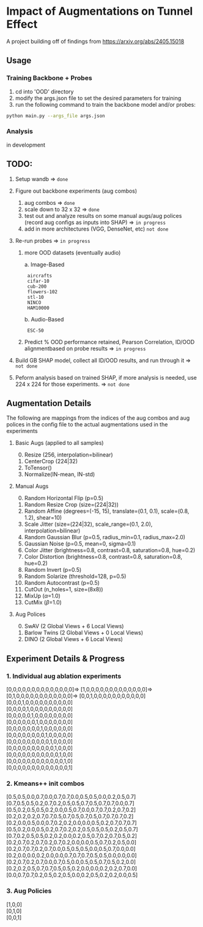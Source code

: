 # Impact of Augmentations on Tunnel Effect

A project building off of findings from https://arxiv.org/abs/2405.15018

Usage
-------------

### Training Backbone + Probes

1. cd into 'OOD' directory
2. modify the args.json file to set the desired parameters for training
3. run the following command to train the backbone model and/or probes:
```bash
python main.py --args_file args.json
```

### Analysis
in development

## TODO:

1. Setup wandb => `done`
2. Figure out backbone experiments (aug combos)

    1. aug combos => `done`
    3. scale down to 32 x 32 => `done`
    4. test out and analyze results on some manual augs/aug polices (record aug configs as inputs into SHAP) => `in progress`
    5. add in more architectures (VGG, DenseNet, etc) `not done`

3. Re-run probes => `in progress`

    1. more OOD datasets (eventually audio)
        
        a. Image-Based
            
            aircrafts
            cifar-10
            cub-200
            flowers-102
            stl-10
            NINCO
            HAM10000

        b. Audio-Based
            
            ESC-50


    2. Predict % OOD performance retained, Pearson Correlation, ID/OOD alignmentbased on probe results => `in progress`

4. Build GB SHAP model, collect all ID/OOD results, and run through it => `not done`
5. Peform analysis based on trained SHAP, if more analysis is needed, use 224 x 224 for those experiments. => `not done`


## Augmentation Details

The following are mappings from the indices of the aug combos and aug polices in the config file to the actual augmentations used in the experiments

1. Basic Augs (applied to all samples)

    0. Resize (256, interpolation=bilinear)
    1. CenterCrop (224|32)
    2. ToTensor()
    3. Normalize(IN-mean, IN-std)

2. Manual Augs
    
    0. Random Horizontal Flip (p=0.5)
    1. Random Resize Crop (size=(224|32))
    2. Random Affine (degrees=(-15, 15), translate=(0.1, 0.1), scale=(0.8, 1.2), shear=10)
    3. Scale Jitter (size=(224|32), scale_range=(0.1, 2.0), interpolation=bilinear)
    4. Random Gaussian Blur (p=0.5, radius_min=0.1, radius_max=2.0)
    5. Gaussian Noise (p=0.5, mean=0, sigma=0.1)
    6. Color Jitter (brightness=0.8, contrast=0.8, saturation=0.8, hue=0.2)
    7. Color Distortion (brightness=0.8, contrast=0.8, saturation=0.8, hue=0.2)
    8. Random Invert (p=0.5)
    9. Random Solarize (threshold=128, p=0.5)
    10. Random Autocontrast (p=0.5)
    11. CutOut (n_holes=1, size=(8x8))
    12. MixUp ($\alpha$=1.0)
    13. CutMix ($\beta$=1.0)

3. Aug Polices

    0. SwAV (2 Global Views + 6 Local Views)
    1. Barlow Twins (2 Global Views + 0 Local Views)
    2. DINO (2 Global Views + 6 Local Views)


## Experiment Details & Progress

### 1. Individual aug ablation experiments

[0,0,0,0,0,0,0,0,0,0,0,0,0,0]\=> 
[1,0,0,0,0,0,0,0,0,0,0,0,0,0]\=> 
[0,1,0,0,0,0,0,0,0,0,0,0,0,0]\=>
[0,0,1,0,0,0,0,0,0,0,0,0,0,0]\
[0,0,0,1,0,0,0,0,0,0,0,0,0,0]\
[0,0,0,0,1,0,0,0,0,0,0,0,0,0]\
[0,0,0,0,0,1,0,0,0,0,0,0,0,0]\
[0,0,0,0,0,0,1,0,0,0,0,0,0,0]\
[0,0,0,0,0,0,0,1,0,0,0,0,0,0]\
[0,0,0,0,0,0,0,0,1,0,0,0,0,0]\
[0,0,0,0,0,0,0,0,0,1,0,0,0,0]\
[0,0,0,0,0,0,0,0,0,0,1,0,0,0]\
[0,0,0,0,0,0,0,0,0,0,0,1,0,0]\
[0,0,0,0,0,0,0,0,0,0,0,0,1,0]\
[0,0,0,0,0,0,0,0,0,0,0,0,0,1]

### 2. Kmeans++ init combos

[0.5,0.5,0.0,0.7,0.0,0.7,0.7,0.0,0.5,0.5,0.0,0.2,0.5,0.7]\
[0.7,0.5,0.5,0.2,0.7,0.2,0.5,0.5,0.7,0.5,0.7,0.7,0.0,0.7]\
[0.5,0.2,0.5,0.5,0.2,0.0,0.5,0.7,0.0,0.7,0.7,0.2,0.7,0.2]\
[0.2,0.2,0.2,0.7,0.7,0.5,0.7,0.5,0.7,0.5,0.7,0.7,0.7,0.2]\
[0.2,0.0,0.5,0.0,0.7,0.2,0.2,0.0,0.0,0.5,0.2,0.7,0.7,0.7]\
[0.5,0.2,0.0,0.5,0.2,0.7,0.2,0.2,0.5,0.5,0.5,0.2,0.5,0.7]\
[0.7,0.2,0.5,0.5,0.2,0.2,0.0,0.2,0.5,0.7,0.2,0.7,0.5,0.2]\
[0.2,0.7,0.2,0.7,0.2,0.7,0.2,0.0,0.0,0.5,0.7,0.2,0.5,0.0]\
[0.2,0.7,0.7,0.2,0.7,0.0,0.5,0.5,0.5,0.0,0.5,0.7,0.0,0.0]\
[0.2,0.0,0.0,0.2,0.0,0.0,0.7,0.7,0.7,0.5,0.5,0.0,0.0,0.0]\
[0.2,0.7,0.2,0.7,0.0,0.7,0.5,0.0,0.5,0.5,0.7,0.5,0.2,0.0]\
[0.2,0.2,0.5,0.7,0.7,0.5,0.5,0.2,0.0,0.0,0.2,0.2,0.7,0.0]\
[0.0,0.7,0.7,0.2,0.5,0.2,0.5,0.0,0.2,0.5,0.2,0.2,0.0,0.5]

### 3. Aug Policies

[1,0,0]\
[0,1,0]\
[0,0,1]
